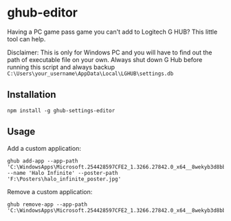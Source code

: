 # ghub-editor

Having a PC game pass game you can't add to Logitech G HUB? This little tool can help. 

Disclaimer: This is only for Windows PC and you will have to find out the path of executable file on your own. Always shut down G Hub before running this script and always backup `C:\Users\your_username\AppData\Local\LGHUB\settings.db`


## Installation

```
npm install -g ghub-settings-editor
```

## Usage

Add a custom application:
```
ghub add-app --app-path 'C:\WindowsApps\Microsoft.254428597CFE2_1.3266.27842.0_x64__8wekyb3d8bbwe\HaloInfinite.exe' --name 'Halo Infinite' --poster-path 'F:\Posters\halo_infinite_poster.jpg'
```

Remove a custom application:
```
ghub remove-app --app-path 'C:\WindowsApps\Microsoft.254428597CFE2_1.3266.27842.0_x64__8wekyb3d8bbwe\HaloInfinite.exe'
```
